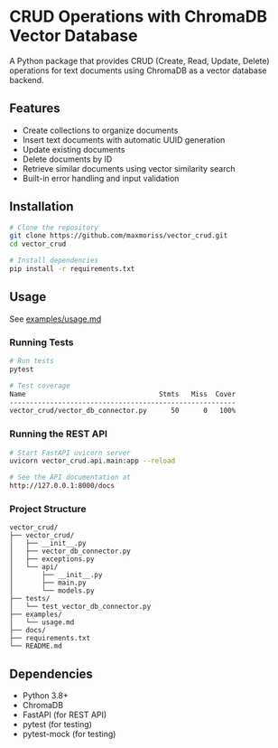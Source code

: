 # CRUD Operations with ChromaDB Vector Database

A Python package that provides CRUD (Create, Read, Update, Delete) operations for text documents using ChromaDB as a vector database backend.

## Features

- Create collections to organize documents
- Insert text documents with automatic UUID generation
- Update existing documents
- Delete documents by ID
- Retrieve similar documents using vector similarity search
- Built-in error handling and input validation

## Installation

```bash
# Clone the repository
git clone https://github.com/maxmoriss/vector_crud.git
cd vector_crud

# Install dependencies
pip install -r requirements.txt
```

## Usage

See [examples/usage.md](examples/usage.md)

### Running Tests

```bash
# Run tests
pytest

# Test coverage
Name                                 Stmts   Miss  Cover
--------------------------------------------------------
vector_crud/vector_db_connector.py      50      0   100%
```

### Running the REST API

```bash
# Start FastAPI uvicorn server
uvicorn vector_crud.api.main:app --reload

# See the API documentation at
http://127.0.0.1:8000/docs
```

### Project Structure

```
vector_crud/
├── vector_crud/
│   ├── __init__.py
│   ├── vector_db_connector.py
│   ├── exceptions.py
│   └── api/
│       ├── __init__.py
│       ├── main.py
│       └── models.py
├── tests/
│   └── test_vector_db_connector.py
├── examples/
│   └── usage.md
├── docs/
├── requirements.txt
└── README.md
```

## Dependencies

- Python 3.8+
- ChromaDB
- FastAPI (for REST API)
- pytest (for testing)
- pytest-mock (for testing)
